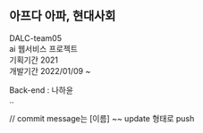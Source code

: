 <h2>아프다 아파, 현대사회</h2>

DALC-team05 <br>
ai 웹서비스 프로젝트 <br>
기획기간 2021 <br>
개발기간 2022/01/09 ~ <br>

Back-end : 나하윤 <br>
..

// commit message는 [이름] ~~ update 형태로 push
